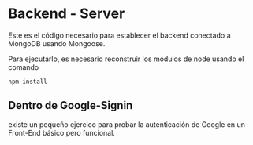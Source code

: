 # Backend - Server

Este es el código necesario para establecer el backend conectado a MongoDB usando Mongoose.

Para ejecutarlo, es necesario reconstruir los módulos de node
usando el comando 


```
npm install
```


## Dentro de Google-Signin 
existe un pequeño ejercico para probar la autenticación de Google en un Front-End básico pero funcional.